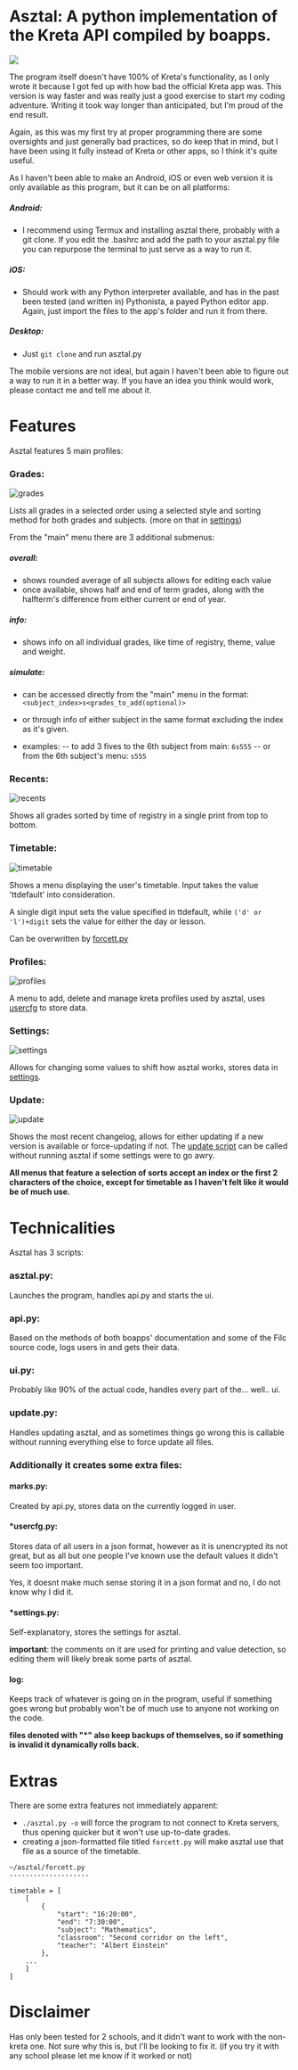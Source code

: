 # Asztal: A python implementation of the Kreta API compiled by boapps.
<img src=https://github.com/bczsalba/asztal-images/blob/master/title.png a=title>

The program itself doesn't have 100% of Kreta's functionality, as I only wrote it because I got fed up with how bad the official Kreta app was. This version is way faster and was really just a good exercise to start my coding adventure. Writing it took way longer than anticipated, but I'm proud of the end result. 


Again, as this was my first try at proper programming there are some oversights and just generally bad practices, so do keep that in mind, but I have been using it fully instead of Kreta or other apps, so I think it's quite useful.


As I haven't been able to make an Android, iOS or even web version it is only available as this program, but it can be on all platforms:
	
##### Android:
 - I recommend using Termux and installing asztal there, probably with a git clone. If you edit the .bashrc and add the path to your asztal.py file you can repurpose the terminal to just serve as a way to run it.

##### iOS:
 - Should work with any Python interpreter available, and has in the past been tested (and written in) Pythonista, a payed Python editor app. Again, just import the files to the app's folder and run it from there.
	
##### Desktop:
 - Just `git clone` and run asztal&#46;py
	
The mobile versions are not ideal, but again I haven't been able to figure out a way to run it in a better way. If you have an idea you think would work, please contact me and tell me about it.


# Features
Asztal features 5 main profiles:
	
### Grades:
<img src=https://github.com/bczsalba/asztal-images/blob/master/grades.png alt=grades>

Lists all grades in a selected order using a selected style and sorting method for both grades and subjects. (more on that in [settings](#settings&#46;py))
 
From the "main" menu there are 3 additional submenus:
 
 ##### overall:
- shows rounded average of all subjects
  allows for editing each value
- once available, shows half and end of term grades, along with the halfterm's difference from either current or end of year.
 
##### info: 
- shows info on all individual grades, like time of registry, theme, value and weight.
	
##### simulate:
 - can be accessed directly from the "main" menu in the format:
         ```<subject_index>s<grades_to_add(optional)> ```
- or through info of either subject in the same format excluding the index as it's given.
    
- examples:
-- to add 3 fives to the 6th subject from main: `6s555`
-- or from the 6th subject's menu: `s555`
	
### Recents:
<img src=https://github.com/bczsalba/asztal-images/blob/master/recents.png alt=recents>

Shows all grades sorted by time of registry in a single print from top to bottom.
	
### Timetable:
<img src=https://github.com/bczsalba/asztal-images/blob/master/timetable.png alt=timetable>

Shows a menu displaying the user's timetable. Input takes the value 'ttdefault' into consideration. 

A single digit input sets the value specified in ttdefault, while `('d' or 'l')+digit` sets the value for either the day or lesson.

Can be overwritten by [forcett.py](#extras)
	
	
### Profiles:
<img src=https://github.com/bczsalba/asztal-images/blob/master/profiles.png alt=profiles>

A menu to add, delete and manage kreta profiles used by asztal, uses [usercfg](#usercfg&#46;py) to store data.
	
	
### Settings:
<img src=https://github.com/bczsalba/asztal-images/blob/master/settings.png alt=settings>

Allows for changing some values to shift how asztal works, stores data in [settings](#settings&#46;py).
	
	
### Update:
<img src=https://github.com/bczsalba/asztal-images/blob/master/update.png alt=update>

Shows the most recent changelog, allows for either updating if a new version is available or force-updating if not.
The [update script](update&#46;py) can be called without running asztal if some settings were to go awry.

**All menus that feature a selection of sorts accept an index or the first 2 characters of the choice, except for timetable as I haven't felt like it would be of much use.**  

# Technicalities
Asztal has 3 scripts:
	
### asztal&#46;py:
Launches the program, handles api.py and starts the ui.
	
### api&#46;py:
Based on the methods of both boapps' documentation and some of the Filc source code, logs users in and gets their data.
	
### ui&#46;py:
Probably like 90% of the actual code, handles every part of the... well.. ui.
	
### update&#46;py:
Handles updating asztal, and as sometimes things go wrong this is callable without running everything else to force update all files.
	

### Additionally it creates some extra files:

#### marks&#46;py:
Created by api.py, stores data on the currently logged in user.

	
#### \*usercfg&#46;py:
Stores data of all users in a json format, however as it is unencrypted its not great, but as all but one people I've known use the default values it didn't seem too important.

Yes, it doesnt make much sense storing it in a json format and no, I do not know why I did it.
	
	
#### \*settings&#46;py:
Self-explanatory, stores the settings for asztal.

**important**: the comments on it are used for printing and value detection, so editing them will likely break some parts of asztal.
	
	
#### log:
Keeps track of whatever is going on in the program, useful if something goes wrong but probably won't be of much use to anyone not working on the code.

	
**files denoted with "\*" also keep backups of themselves, so if something is invalid it dynamically rolls back.**

# Extras

There are some extra features not immediately apparent:
- `./asztal.py -o` will force the program to not connect to Kreta servers, thus opening quicker but it won't use up-to-date grades.
- creating a json-formatted file titled `forcett.py` will make asztal use that file as a source of the timetable.
```
~/asztal/forcett.py
--------------------

timetable = [
	[
        {
            "start": "16:20:00",
            "end": "7:30:00",
            "subject": "Mathematics",
            "classroom": "Second corridor on the left",
            "teacher": "Albert Einstein"
        },
	...
    ]
]
```


# Disclaimer
Has only been tested for 2 schools, and it didn't want to work with the non-kreta one. Not sure why this is, but I'll be looking to fix it. 
(if you try it with any school please let me know if it worked or not)
